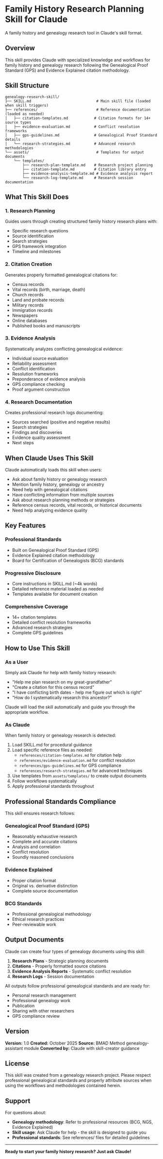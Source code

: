 # Family History Research Planning Skill for Claude

A family history and genealogy research tool in Claude's skill format.

## Overview

This skill provides Claude with specialized knowledge and workflows for family history and genealogy research following the Genealogical Proof Standard (GPS) and Evidence Explained citation methodology.

## Skill Structure

```
genealogy-research-skill/
├── SKILL.md                              # Main skill file (loaded when skill triggers)
├── references/                           # Reference documentation (loaded as needed)
│   ├── citation-templates.md            # Citation formats for 14+ source types
│   ├── evidence-evaluation.md           # Conflict resolution frameworks
│   ├── gps-guidelines.md                # Genealogical Proof Standard details
│   └── research-strategies.md           # Advanced research methodologies
└── assets/                               # Templates for output documents
    └── templates/
        ├── research-plan-template.md    # Research project planning
        ├── citation-template.md         # Citation library entry
        ├── evidence-analysis-template.md # Evidence analysis report
        └── research-log-template.md     # Research session documentation
```

## What This Skill Does

### 1. Research Planning
Guides users through creating structured family history research plans with:
- Specific research questions
- Source identification
- Search strategies
- GPS framework integration
- Timeline and milestones

### 2. Citation Creation
Generates properly formatted genealogical citations for:
- Census records
- Vital records (birth, marriage, death)
- Church records
- Land and probate records
- Military records
- Immigration records
- Newspapers
- Online databases
- Published books and manuscripts

### 3. Evidence Analysis
Systematically analyzes conflicting genealogical evidence:
- Individual source evaluation
- Reliability assessment
- Conflict identification
- Resolution frameworks
- Preponderance of evidence analysis
- GPS compliance checking
- Proof argument construction

### 4. Research Documentation
Creates professional research logs documenting:
- Sources searched (positive and negative results)
- Search strategies
- Findings and discoveries
- Evidence quality assessment
- Next steps

## When Claude Uses This Skill

Claude automatically loads this skill when users:
- Ask about family history or genealogy research
- Mention family history, genealogy or ancestry
- Need help with genealogical citations
- Have conflicting information from multiple sources
- Ask about research planning methods or strategies
- Reference census records, vital records, or historical documents
- Need help analyzing evidence quality

## Key Features

### Professional Standards
- Built on Genealogical Proof Standard (GPS)
- Evidence Explained citation methodology
- Board for Certification of Genealogists (BCG) standards

### Progressive Disclosure
- Core instructions in SKILL.md (~4k words)
- Detailed reference material loaded as needed
- Templates available for document creation

### Comprehensive Coverage
- 14+ citation templates
- Detailed conflict resolution frameworks
- Advanced research strategies
- Complete GPS guidelines

## How to Use This Skill

### As a User
Simply ask Claude for help with family history research:
- "Help me plan research on my great-grandfather"
- "Create a citation for this census record"
- "I have conflicting birth dates - help me figure out which is right"
- "How do I systematically research this ancestor?"

Claude will load the skill automatically and guide you through the appropriate workflow.

### As Claude
When family history or genealogy research is detected:
1. Load SKILL.md for procedural guidance
2. Load specific reference files as needed:
   - `references/citation-templates.md` for citation help
   - `references/evidence-evaluation.md` for conflict resolution
   - `references/gps-guidelines.md` for GPS compliance
   - `references/research-strategies.md` for advanced techniques
3. Use templates from `assets/templates/` to create output documents
4. Follow workflows systematically
5. Apply professional standards throughout


## Professional Standards Compliance

This skill ensures research follows:

### Genealogical Proof Standard (GPS)
- Reasonably exhaustive research
- Complete and accurate citations
- Analysis and correlation
- Conflict resolution
- Soundly reasoned conclusions

### Evidence Explained
- Proper citation format
- Original vs. derivative distinction
- Complete source documentation

### BCG Standards
- Professional genealogical methodology
- Ethical research practices
- Peer-reviewable work

## Output Documents

Claude can create four types of genealogy documents using this skill:

1. **Research Plans** - Strategic planning documents
2. **Citations** - Properly formatted source citations
3. **Evidence Analysis Reports** - Systematic conflict resolution
4. **Research Logs** - Session documentation

All outputs follow professional genealogical standards and are ready for:
- Personal research management
- Professional genealogy work
- Publication
- Sharing with other researchers
- GPS compliance review

## Version

**Version:** 1.0
**Created:** October 2025
**Source:** BMAD Method genealogy-assistant module
**Converted by:** Claude with skill-creator guidance

## License

This skill was created from a genealogy research project. Please respect professional genealogical standards and properly attribute sources when using the workflows and methodologies contained herein.

## Support

For questions about:
- **Genealogy methodology**: Refer to professional resources (BCG, NGS, Evidence Explained)
- **Skill usage**: Ask Claude for help - the skill is designed to guide you
- **Professional standards**: See references/ files for detailed guidelines

---

**Ready to start your family history research? Just ask Claude!**
